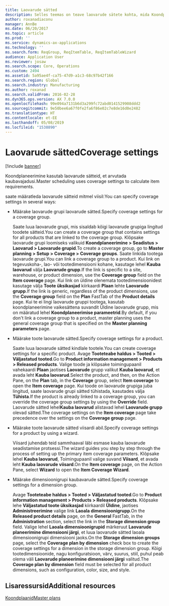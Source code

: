 ```yaml
---
title: Laovarude sätted
description: Selles teemas on teave laovarude sätete kohta, mida Koondplaneerimises kasutatakse kaubavajaduse arvutamiseks.
author: roxanadiaconu
manager: AnnBe
ms.date: 06/20/2017
ms.topic: article
ms.prod: ''
ms.service: dynamics-ax-applications
ms.technology: ''
ms.search.form: ReqGroup, ReqItemTable, ReqItemTableWizard
audience: Application User
ms.reviewer: josaw
ms.search.scope: Core, Operations
ms.custom: 2494
ms.assetid: 5a95ae4f-ca75-47d9-a1c3-68c97b42f166
ms.search.region: Global
ms.search.industry: Manufacturing
ms.author: roxanad
ms.search.validFrom: 2016-02-28
ms.dyn365.ops.version: AX 7.0.0
ms.openlocfilehash: 99e094a7131b6d3a299fc72abd0141529908ddd2
ms.sourcegitcommit: 9e50bee6a67f0fe2fa6f86e02c7e8de16d0e2482
ms.translationtype: HT
ms.contentlocale: et-EE
ms.lasthandoff: 05/08/2019
ms.locfileid: "1538890"
---
```

# <a name="coverage-settings"></a><span data-ttu-id="16f2a-103">Laovarude sätted</span><span class="sxs-lookup"><span data-stu-id="16f2a-103">Coverage settings</span></span>

[!include [banner](../includes/banner.md)]

<span data-ttu-id="16f2a-104">Koondplaneerimine kasutab laovarude sätteid, et arvutada kaubavajadusi.</span><span class="sxs-lookup"><span data-stu-id="16f2a-104">Master scheduling uses coverage settings to calculate item requirements.</span></span>

<span data-ttu-id="16f2a-105">saate määratleda laovarude sätteid mitmel viisil:</span><span class="sxs-lookup"><span data-stu-id="16f2a-105">You can specify coverage settings in several ways:</span></span>

- <span data-ttu-id="16f2a-106">Määrake laovarude grupi laovarude sätted.</span><span class="sxs-lookup"><span data-stu-id="16f2a-106">Specify coverage settings for a coverage group.</span></span>

    <span data-ttu-id="16f2a-107">Saate luua laovarude grupi, mis sisaldab kõigi laovarude grupiga lingitud toodete sätteid.</span><span class="sxs-lookup"><span data-stu-id="16f2a-107">You can create a coverage group that contains settings for all products that are linked to the coverage group.</span></span> <span data-ttu-id="16f2a-108">Klõpsake laovarude grupi loomiseks valikuid **Koondplaneerimine &gt; Seadistus &gt; Laovarud &gt; Laovarude grupid**.</span><span class="sxs-lookup"><span data-stu-id="16f2a-108">To create a coverage group, go to **Master planning &gt; Setup &gt; Coverage &gt; Coverage groups**.</span></span> <span data-ttu-id="16f2a-109">Saate linkida tootega laovarude grupi.</span><span class="sxs-lookup"><span data-stu-id="16f2a-109">You can link a coverage group to a product.</span></span> <span data-ttu-id="16f2a-110">Kui link on tegevuskoha-, lao- või tootedimensiooni kohane, kasutage lehel **Kauba laovarud** välja **Laovarude grupp**.</span><span class="sxs-lookup"><span data-stu-id="16f2a-110">If the link is specific to a site, warehouse, or product dimension, use the **Coverage group** field on the **Item coverage** page.</span></span> <span data-ttu-id="16f2a-111">Kui link on üldine olenemata tootedimensioonidest kasutage välja **Toote üksikasjad** kiirkaardi **Plaan** lehte **Laovarude grupp**.</span><span class="sxs-lookup"><span data-stu-id="16f2a-111">If the link is generic, regardless of the product dimensions, use the **Coverage group** field on the **Plan** FastTab of the **Product details** page.</span></span> <span data-ttu-id="16f2a-112">Kui te ei lingi laovarude gruppi tootega, kasutab koondplaneerimine vaikesättena suvandit Üldine laovarude grupp, mis on määratud lehel **Koondplaneerimise parameetrid**.</span><span class="sxs-lookup"><span data-stu-id="16f2a-112">By default, if you don't link a coverage group to a product, master planning uses the general coverage group that is specified on the **Master planning parameters** page.</span></span>

- <span data-ttu-id="16f2a-113">Määrake toote laovarude sätted.</span><span class="sxs-lookup"><span data-stu-id="16f2a-113">Specify coverage settings for a product.</span></span>

    <span data-ttu-id="16f2a-114">Saate luua laovarude sätted kindlale tootele.</span><span class="sxs-lookup"><span data-stu-id="16f2a-114">You can create coverage settings for a specific product.</span></span> <span data-ttu-id="16f2a-115">Avage **Tooteteabe haldus &gt; Tooted &gt; Väljastatud tooted**.</span><span class="sxs-lookup"><span data-stu-id="16f2a-115">Go to **Product information management &gt; Products &gt; Released products**.</span></span> <span data-ttu-id="16f2a-116">Valige toode ja klõpsake toimingupaanil vahekaardi **Plaan** jaotises **Laovarude** grupp valikut **Kauba laovarud**, et avada leht **Kauba laovarud**.</span><span class="sxs-lookup"><span data-stu-id="16f2a-116">Select the product, and then, on the Action Pane, on the **Plan** tab, in the **Coverage** group, select **Item coverage** to open the **Item coverage** page.</span></span> <span data-ttu-id="16f2a-117">Kui toode on laovarude grupiga juba lingitud, saate laovarude grupi sätted tühistada, kasutades välja **Tühista**.</span><span class="sxs-lookup"><span data-stu-id="16f2a-117">If the product is already linked to a coverage group, you can override the coverage group settings by using the **Override** field.</span></span> <span data-ttu-id="16f2a-118">Laovarude sätted lehel**Kauba laovarud** alistavad lehel **Laovarude grupp** olevad sätted.</span><span class="sxs-lookup"><span data-stu-id="16f2a-118">The coverage settings on the **Item coverage** page take precedence over the settings on the **Coverage group** page.</span></span>

- <span data-ttu-id="16f2a-119">Määrake toote laovarude sätted viisardi abil.</span><span class="sxs-lookup"><span data-stu-id="16f2a-119">Specify coverage settings for a product by using a wizard.</span></span>

    <span data-ttu-id="16f2a-120">Viisard juhendab teid sammhaaval läbi esmase kauba laovarude seadistamise protsessi.</span><span class="sxs-lookup"><span data-stu-id="16f2a-120">The wizard guides you step by step through the process of setting up the primary item coverage parameters.</span></span> <span data-ttu-id="16f2a-121">Klõpsake lehel **Kauba laovarud**, Toimingupaanil valige suvand **Viisard**, et avada leht **Kauba laovarude viisard**.</span><span class="sxs-lookup"><span data-stu-id="16f2a-121">On the **Item coverage** page, on the Action Pane, select **Wizard** to open the **Item Coverage Wizard**.</span></span>

- <span data-ttu-id="16f2a-122">Määrake dimensioonigrupi kaubavarude sätted.</span><span class="sxs-lookup"><span data-stu-id="16f2a-122">Specify coverage settings for a dimension group.</span></span>

    <span data-ttu-id="16f2a-123">Avage **Tooteteabe haldus &gt; Tooted &gt; Väljastatud tooted**.</span><span class="sxs-lookup"><span data-stu-id="16f2a-123">Go to **Product information management &gt; Products &gt; Released products**.</span></span> <span data-ttu-id="16f2a-124">Klõpsake lehe **Väljastatud toote üksikasjad** kiirkaardil **Üldine**, jaotises **Administreerimine** valige link **Laoala dimensioonigrupp**.</span><span class="sxs-lookup"><span data-stu-id="16f2a-124">On the **Released product details** page, on the **General** FastTab, in the **Administration** section, select the link in the **Storage dimension group** field.</span></span> <span data-ttu-id="16f2a-125">Valige lehel **Laoala dimensioonigrupid** märkeruut **Laovarude planeerimine dimensiooni järgi**, et luua laovarude sätted laoala dimensioonigrupi dimensiooni jaoks.</span><span class="sxs-lookup"><span data-stu-id="16f2a-125">On the **Storage dimension groups** page, select the **Coverage plan by dimension** check box to create the coverage settings for a dimension in the storage dimension group.</span></span> <span data-ttu-id="16f2a-126">Kõigi tootedimensioonide, nagu konfiguratsioon, värv, suurus, stiil, puhul peab olema väli **Laovarude planeerimine dimensiooni järgi** valitud.</span><span class="sxs-lookup"><span data-stu-id="16f2a-126">The **Coverage plan by dimension** field must be selected for all product dimensions, such as configuration, color, size, and style.</span></span>

## <a name="additional-resources"></a><span data-ttu-id="16f2a-127">Lisaressursid</span><span class="sxs-lookup"><span data-stu-id="16f2a-127">Additional resources</span></span>

[<span data-ttu-id="16f2a-128">Koondplaanid</span><span class="sxs-lookup"><span data-stu-id="16f2a-128">Master plans</span></span>](master-plans.md)
